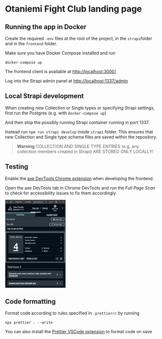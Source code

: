 # Otaniemi Fight Club landing page

## Running the app in Docker

Create the required `.env` files at the root of the project, in the `strapi`folder and in the `frontend` folder.

Make sure you have Docker Compose installed and run

```shell
docker-compose up
```

The frontend client is available at <a href="http://localhost:3000/" target="_blank">http://localhost:3000/</a>

Log into the Strapi admin panel at <a href="http://localhost:1337/admin" target="_blank">http://localhost:1337/admin</a>

## Local Strapi development

When creating new Collection or Single types or specifying Strapi settings, first run the Postgres (e.g. with `docker-compose up`)

And then stop the possibly running Strapi container running in port 1337.

Instead run `npm run strapi develop` inside `strapi` folder. This ensures that new Collection and Single type schema files are saved within the repository.

> **Warning**
> COLLECTION AND SINGLE TYPE ENTRIES (e.g. any collection members created in Strapi) ARE STORED ONLY LOCALLY!

## Testing

Enable the <a href="https://chromewebstore.google.com/detail/axe-devtools-web-accessib/lhdoppojpmngadmnindnejefpokejbdd?utm_source=deque.com&utm_medium=referral&utm_campaign=axe-browser-extensions_hero&pli=1" target="_blank">axe DevTools Chrome extension</a> when developing the frontend.

Open the axe DevTools tab in Chrome DevTools and run the _Full Page Scan_ to check for accessibility issues to fix them accordingly.

<img src="./assets/axeDevTools.png" alt="Axe DevTools Tab" style="max-width: 200px; height: auto;" />

## Code formatting

Format code according to rules specified in `.prettierrc` by running

```shell
npx prettier . --write
```

You can also install the <a href="https://marketplace.visualstudio.com/items?itemName=esbenp.prettier-vscode" target="_blank">Prettier VSCode extension</a> to format code on save
